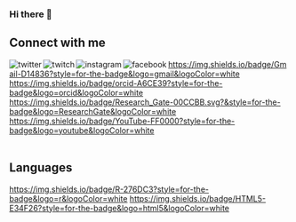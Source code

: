 ### Hi there 👋

<!--
**fblpalmeira/fblpalmeira** is a ✨ _special_ ✨ repository because its `README.md` (this file) appears on your GitHub profile.

Here are some ideas to get you started:

- 🔭 I’m currently working on ...
- 🌱 I’m currently learning ...
- 👯 I’m looking to collaborate on ...
- 🤔 I’m looking for help with ...
- 💬 Ask me about ...
- 📫 How to reach me: ...
- 😄 Pronouns: ...
- ⚡ Fun fact: ...
-->

## Connect with me
[<img align="left" alt="twitter" src="https://img.shields.io/badge/twitter-%231DA1F2.svg?&style=for-the-badge&logo=twitter&logoColor=white" />](https://twitter.com/fblpalmeira)
[<img align="left" alt="twitch" src="https://img.shields.io/badge/Twitch-9146FF?style=for-the-badge&logo=twitch&logoColor=white" />](https://www.twitch.tv/fblpalmeira)
[<img align="left" alt="instagram" src="https://img.shields.io/badge/Instagram-E4405F?style=for-the-badge&logo=instagram&logoColor=white" />](https://www.instagram.com/fblpalmeira/)
[<img align="left" alt="facebook" src="https://img.shields.io/badge/facebook-%231877F2.svg?&style=for-the-badge&logo=facebook&logoColor=white" />](https://www.facebook.com/francescapalmeira)
https://img.shields.io/badge/Gmail-D14836?style=for-the-badge&logo=gmail&logoColor=white
https://img.shields.io/badge/orcid-A6CE39?style=for-the-badge&logo=orcid&logoColor=white
https://img.shields.io/badge/Research_Gate-00CCBB.svg?&style=for-the-badge&logo=ResearchGate&logoColor=white
https://img.shields.io/badge/YouTube-FF0000?style=for-the-badge&logo=youtube&logoColor=white
<br>
<br>

## Languages
https://img.shields.io/badge/R-276DC3?style=for-the-badge&logo=r&logoColor=white
https://img.shields.io/badge/HTML5-E34F26?style=for-the-badge&logo=html5&logoColor=white
